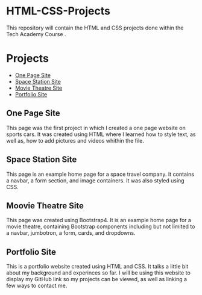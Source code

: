 # HTML-CSS-Projects
This repository will contain the HTML and CSS projects done within the Tech Academy Course .
<h1>Projects</h1>
<ul>
  <li><a href="https://github.com/Stevo1998/HTML-CSS-Projects/tree/main/One-Page%20Website">One Page Site</a></li>
  <li><a href="https://github.com/Stevo1998/HTML-CSS-Projects/tree/main/Space-Station">Space Station Site</a></li>
  <li><a href="https://github.com/Stevo1998/HTML-CSS-Projects/tree/main/bootstrap4_project">Movie Theatre Site</a></li>
  <li><a href="https://github.com/Stevo1998/HTML-CSS-Projects/tree/main/Portfolio_Website_Assaignment">Portfolio Site</a></li>
 </ul>
 <h2>One Page Site</h2>
  <p>This page was the first project in which I created a one page website on sports cars. It was created using HTML where I learned how to style text, as well as, how to add pictures and videos whithin the file.</p>
 <h2>Space Station Site</h2>
    <p>This page is an example home page for a space travel company. It contains a navbar, a form section, and image containers. It was also styled using CSS.</p>
 <h2>Moovie Theatre Site</h2>
  <p>This page was created using Bootstrap4. It is an example home page for a movie theatre, containing Bootstrap components including but not limited to a navbar, jumbotron, a form, cards, and dropdowns.</p>
 <h2>Portfolio Site</h2>
  <p>This is a portfolio website created using HTML and CSS. It talks a little bit about my background and experinces so far. I will be using this website to display my GitHub link so my projects can be viewed, as well as linking a few ways to contact me. </p>
